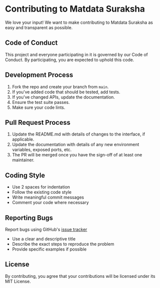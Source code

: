 # Contributing to Matdata Suraksha

We love your input! We want to make contributing to Matdata Suraksha as easy and transparent as possible.

## Code of Conduct

This project and everyone participating in it is governed by our Code of Conduct. By participating, you are expected to uphold this code.

## Development Process

1. Fork the repo and create your branch from `main`.
2. If you've added code that should be tested, add tests.
3. If you've changed APIs, update the documentation.
4. Ensure the test suite passes.
5. Make sure your code lints.

## Pull Request Process

1. Update the README.md with details of changes to the interface, if applicable.
2. Update the documentation with details of any new environment variables, exposed ports, etc.
3. The PR will be merged once you have the sign-off of at least one maintainer.

## Coding Style

- Use 2 spaces for indentation
- Follow the existing code style
- Write meaningful commit messages
- Comment your code where necessary

## Reporting Bugs

Report bugs using GitHub's [issue tracker](../../issues)
- Use a clear and descriptive title
- Describe the exact steps to reproduce the problem
- Provide specific examples if possible

## License

By contributing, you agree that your contributions will be licensed under its MIT License.

